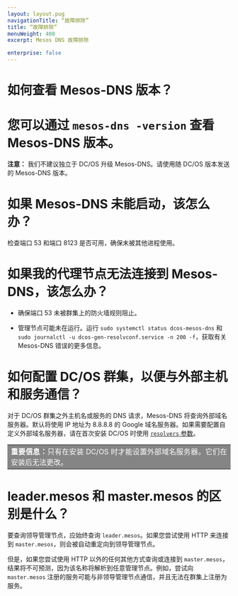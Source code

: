 ```yaml
---
layout: layout.pug
navigationTitle: “故障排除”
title: “故障排除”
menuWeight: 400
excerpt: Mesos DNS 故障排除

enterprise: false
---
```


<!-- The source repo for this topic is https://github.com/dcos/dcos-docs-site -->


# 如何查看 Mesos-DNS 版本？

# 您可以通过 `mesos-dns -version` 查看 Mesos-DNS 版本。

**注意：** 我们不建议独立于 DC/OS 升级 Mesos-DNS。请使用随 DC/OS 版本发送的 Mesos-DNS 版本。

# 如果 Mesos-DNS 未能启动，该怎么办？

检查端口 53 和端口 8123 是否可用，确保未被其他进程使用。

# 如果我的代理节点无法连接到 Mesos-DNS，该怎么办？

* 确保端口 53 未被群集上的防火墙规则阻止。

* 管理节点可能未在运行。运行 `sudo systemctl status dcos-mesos-dns` 和 `sudo journalctl -u dcos-gen-resolvconf.service -n 200 -f`，获取有关 Mesos-DNS 错误的更多信息。

# 如何配置 DC/OS 群集，以便与外部主机和服务通信？

对于 DC/OS 群集之外主机名或服务的 DNS 请求，Mesos-DNS 将查询外部域名服务器。默认将使用 IP 地址为 8.8.8.8 的 Google 域名服务器。如果需要配置自定义外部域名服务器，请在首次安装 DC/OS 时使用 [`resolvers` 参数](/zh/1.11/installing/production/advanced-configuration/configuration-reference/)。

<table class=“table” bgcolor=#858585>
<tr> 
  <td align=justify style=color:white><strong>重要信息：</strong>只有在安装 DC/OS 时才能设置外部域名服务器。它们在安装后无法更改。</td> 
</tr> 
</table>

# <a name="leader"></a>leader.mesos 和 master.mesos 的区别是什么？

要查询领导管理节点，应始终查询 `leader.mesos`。如果您尝试使用 HTTP 来连接到 `master.mesos`，则会被自动重定向到领导管理节点。

但是，如果您尝试使用 HTTP 以外的任何其他方式查询或连接到 `master.mesos`，结果将不可预测，因为该名称将解析到任意管理节点。例如，尝试向 `master.mesos` 注册的服务可能与非领导管理节点通信，并且无法在群集上注册为服务。

